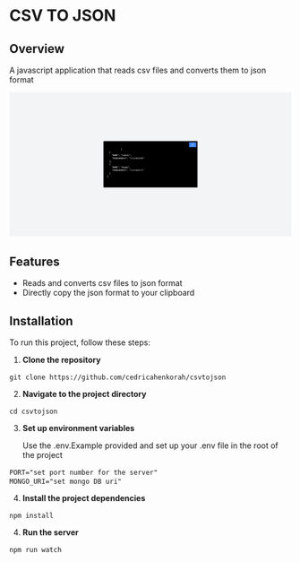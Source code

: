 # CSV TO JSON

## Overview

A javascript application that reads csv files and converts them to json format

![screenshot of the json](/csvtojsonimg.jpeg)

## Features

- Reads and converts csv files to json format
- Directly copy the json format to your clipboard

## Installation

To run this project, follow these steps:

1. **Clone the repository**

```shell
git clone https://github.com/cedricahenkorah/csvtojson
```

2. **Navigate to the project directory**

```shell
cd csvtojson
```

3. **Set up environment variables**

   Use the .env.Example provided and set up your .env file in the root of the project

```shell
PORT="set port number for the server"
MONGO_URI="set mongo DB uri"
```

4. **Install the project dependencies**

```shell
npm install
```

4. **Run the server**

```shell
npm run watch
```
